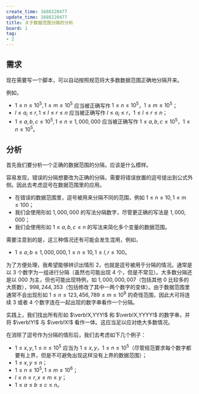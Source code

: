 ```yaml
---
create_time: 1688220477
update_time: 1688220477
title: 关于数据范围分隔的分析
board: 1
tag:
- 2
---
```


## 需求

现在需要写一个脚本，可以自动按照规范将大多数数据范围正确地分隔开来。

例如，

- $1\le n\le 10^5,1\le m\le 10^5$ 应当被正确写作 $1\le n\le 10^5$，$1\le m\le 10^5$；
- $l\le a_i\le r,1\le l\le r \le n$ 应当被正确写作 $l\le a_i\le r$，$1\le l\le r \le n$；
- $1\le a,b,c\le 10^5,1\le n\le 1,000,000$ 应当被正确写作 $1\le a,b,c\le 10^5$，$1\le n\le 10^5$。

## 分析

首先我们要分析一个正确的数据范围的分隔，应该是什么模样。

容易发现，错误的分隔想要改为正确的分隔，需要将错误放置的逗号提出到公式外侧。因此去考虑逗号在数据范围里的应用。

- 在错误的数据范围里，逗号被用来分隔不同的范围，例如 $1\le n\le 10,1\le m\le 100$；
- 我们会使用形如 $1,000,000$ 的写法分隔数字，尽管更正确的写法是 $1{,}000{,}000$；
- 我们会使用形如 $1\le a,b,c\le n$ 的写法来简化多个变量的数据范围。

需要注意到的是，这三种情况还有可能会发生混用，例如，

- $1\le a,b\le 1,000,000,1\le n\le 10,1\le l,r\le 100$。

为了方便处理，我希望能够辨识出情形 $2$，也就是逗号被用于分隔的情况。通常是以 $3$ 个数字为一组进行分隔（虽然也可能出现 $4$ 个，但是不常见）。大多数分隔还是以 $000$ 为主，但也可能出现特例，如 $1,000,000,007$（包括其他 $0$ 比较多的大质数），$998,244,353$（包括修改了其中一两个数字的变体）。由于数据范围里通常不会出现形如 $1\le n\le  123,456,789 \le m \le 10^9$ 的奇怪范围，因此大可将连续 $3$ 或者 $4$ 个数字连在一起出现的数字串看作一个分隔。

实践上，我们找出所有形如 $\verb!X,YYY!$ 和 $\verb!X,YYYY!$ 的数字串，并将 $\verb!Y!$ 与 $\verb!X!$ 看作一体。这应当足以应对绝大多数情况。

在消除了逗号作为分隔的情形后，我们去考虑如下几个例子：

- $1\le x,y,1\le n\le 10^5$ 应当为 $1\le x,y$，$1\le n\le 10^5$（尽管规范要求每个数字都要有上界，但是不可避免出现这样没有上界的数据范围）；
- $1\le x,y\le n$；
- $1\le n\le 10^5,1\le m\le 10^6$；
- $l\le n\le r,x\le m\le y$；
- $1\le a\le b\le c\le n$。
